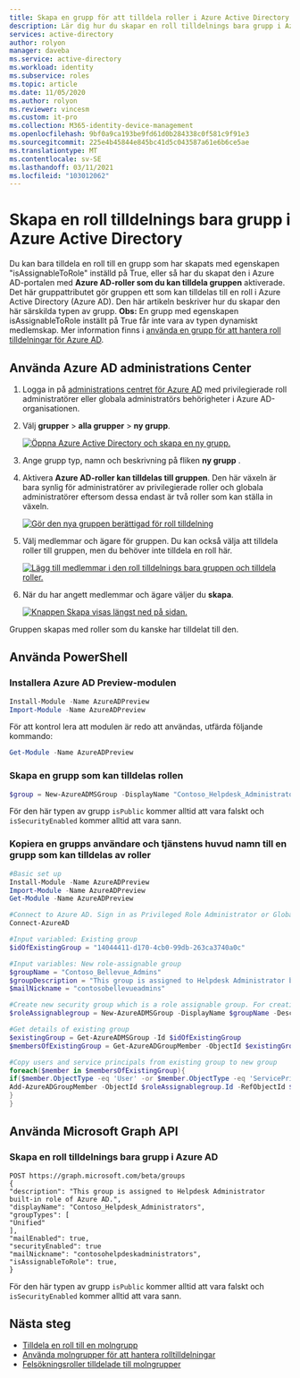 ```yaml
---
title: Skapa en grupp för att tilldela roller i Azure Active Directory | Microsoft Docs
description: Lär dig hur du skapar en roll tilldelnings bara grupp i Azure AD. Hantera Azure-roller i Azure Portal, PowerShell eller Graph API.
services: active-directory
author: rolyon
manager: daveba
ms.service: active-directory
ms.workload: identity
ms.subservice: roles
ms.topic: article
ms.date: 11/05/2020
ms.author: rolyon
ms.reviewer: vincesm
ms.custom: it-pro
ms.collection: M365-identity-device-management
ms.openlocfilehash: 9bf0a9ca193be9fd61d0b284338c0f581c9f91e3
ms.sourcegitcommit: 225e4b45844e845bc41d5c043587a61e6b6ce5ae
ms.translationtype: MT
ms.contentlocale: sv-SE
ms.lasthandoff: 03/11/2021
ms.locfileid: "103012062"
---
```

# <a name="create-a-role-assignable-group-in-azure-active-directory"></a>Skapa en roll tilldelnings bara grupp i Azure Active Directory

Du kan bara tilldela en roll till en grupp som har skapats med egenskapen "isAssignableToRole" inställd på True, eller så har du skapat den i Azure AD-portalen med **Azure AD-roller som du kan tilldela gruppen** aktiverade. Det här gruppattributet gör gruppen ett som kan tilldelas till en roll i Azure Active Directory (Azure AD). Den här artikeln beskriver hur du skapar den här särskilda typen av grupp. **Obs:** En grupp med egenskapen isAssignableToRole inställt på True får inte vara av typen dynamiskt medlemskap. Mer information finns i [använda en grupp för att hantera roll tilldelningar för Azure AD](groups-concept.md).

## <a name="using-azure-ad-admin-center"></a>Använda Azure AD administrations Center

1. Logga in på [administrations centret för Azure AD](https://portal.azure.com/#blade/Microsoft_AAD_IAM/ActiveDirectoryMenuBlade/Overview) med privilegierade roll administratörer eller globala administratörs behörigheter i Azure AD-organisationen.
1. Välj **grupper**  >  **alla grupper**  >  **ny grupp**.

    [![Öppna Azure Active Directory och skapa en ny grupp.](./media/groups-create-eligible/new-group.png "Öppna Azure Active Directory och skapa en ny grupp.")](./media/groups-create-eligible/new-group.png#<lightbox>)

1. Ange grupp typ, namn och beskrivning på fliken **ny grupp** .
1. Aktivera **Azure AD-roller kan tilldelas till gruppen**. Den här växeln är bara synlig för administratörer av privilegierade roller och globala administratörer eftersom dessa endast är två roller som kan ställa in växeln.

    [![Gör den nya gruppen berättigad för roll tilldelning](./media/groups-create-eligible/eligible-switch.png "Gör den nya gruppen berättigad för roll tilldelning")](./media/groups-create-eligible/eligible-switch.png#<lightbox>)

1. Välj medlemmar och ägare för gruppen. Du kan också välja att tilldela roller till gruppen, men du behöver inte tilldela en roll här.

    [![Lägg till medlemmar i den roll tilldelnings bara gruppen och tilldela roller.](./media/groups-create-eligible/specify-members.png "Lägg till medlemmar i den roll tilldelnings bara gruppen och tilldela roller.")](./media/groups-create-eligible/specify-members.png#<lightbox>)

1. När du har angett medlemmar och ägare väljer du **skapa**.

    [![Knappen Skapa visas längst ned på sidan.](./media/groups-create-eligible/create-button.png "Knappen Skapa visas längst ned på sidan.")](./media/groups-create-eligible/create-button.png#<lightbox>)

Gruppen skapas med roller som du kanske har tilldelat till den.

## <a name="using-powershell"></a>Använda PowerShell

### <a name="install-the-azure-ad-preview-module"></a>Installera Azure AD Preview-modulen

```powershell
Install-Module -Name AzureADPreview
Import-Module -Name AzureADPreview
```

För att kontrol lera att modulen är redo att användas, utfärda följande kommando:

```powershell
Get-Module -Name AzureADPreview
```

### <a name="create-a-group-that-can-be-assigned-to-role"></a>Skapa en grupp som kan tilldelas rollen

```powershell
$group = New-AzureADMSGroup -DisplayName "Contoso_Helpdesk_Administrators" -Description "This group is assigned to Helpdesk Administrator built-in role in Azure AD." -MailEnabled $true -SecurityEnabled $true -MailNickName "contosohelpdeskadministrators" -IsAssignableToRole $true
```

För den här typen av grupp `isPublic` kommer alltid att vara falskt och `isSecurityEnabled` kommer alltid att vara sann.

### <a name="copy-one-groups-users-and-service-principals-into-a-role-assignable-group"></a>Kopiera en grupps användare och tjänstens huvud namn till en grupp som kan tilldelas av roller

```powershell
#Basic set up
Install-Module -Name AzureADPreview
Import-Module -Name AzureADPreview
Get-Module -Name AzureADPreview

#Connect to Azure AD. Sign in as Privileged Role Administrator or Global Administrator. Only these two roles can create a role-assignable group.
Connect-AzureAD

#Input variabled: Existing group
$idOfExistingGroup = "14044411-d170-4cb0-99db-263ca3740a0c"

#Input variables: New role-assignable group
$groupName = "Contoso_Bellevue_Admins"
$groupDescription = "This group is assigned to Helpdesk Administrator built-in role in Azure AD."
$mailNickname = "contosobellevueadmins"

#Create new security group which is a role assignable group. For creating a Microsoft 365 group, set GroupTypes="Unified" and MailEnabled=$true
$roleAssignablegroup = New-AzureADMSGroup -DisplayName $groupName -Description $groupDescription -MailEnabled $false -MailNickname $mailNickname -SecurityEnabled $true -IsAssignableToRole $true

#Get details of existing group
$existingGroup = Get-AzureADMSGroup -Id $idOfExistingGroup
$membersOfExistingGroup = Get-AzureADGroupMember -ObjectId $existingGroup.Id

#Copy users and service principals from existing group to new group
foreach($member in $membersOfExistingGroup){
if($member.ObjectType -eq 'User' -or $member.ObjectType -eq 'ServicePrincipal'){
Add-AzureADGroupMember -ObjectId $roleAssignablegroup.Id -RefObjectId $member.ObjectId
}
}
```

## <a name="using-microsoft-graph-api"></a>Använda Microsoft Graph API

### <a name="create-a-role-assignable-group-in-azure-ad"></a>Skapa en roll tilldelnings bara grupp i Azure AD

```http
POST https://graph.microsoft.com/beta/groups
{
"description": "This group is assigned to Helpdesk Administrator built-in role of Azure AD.",
"displayName": "Contoso_Helpdesk_Administrators",
"groupTypes": [
"Unified"
],
"mailEnabled": true,
"securityEnabled": true
"mailNickname": "contosohelpdeskadministrators",
"isAssignableToRole": true,
}
```

För den här typen av grupp `isPublic` kommer alltid att vara falskt och `isSecurityEnabled` kommer alltid att vara sann.

## <a name="next-steps"></a>Nästa steg

- [Tilldela en roll till en molngrupp](groups-assign-role.md)
- [Använda molngrupper för att hantera rolltilldelningar](groups-concept.md)
- [Felsökningsroller tilldelade till molngrupper](groups-faq-troubleshooting.md)
